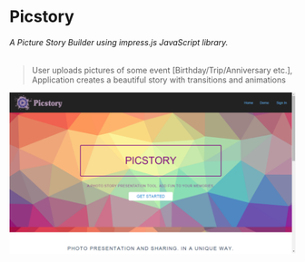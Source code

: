 # Picstory

###### A Picture Story Builder using impress.js JavaScript library.


> User uploads pictures of some event [Birthday/Trip/Anniversary etc.], Application creates a beautiful story with transitions and animations

![The screenshot](/media/scr.png?raw=true "A screenshot of the WebApp")
